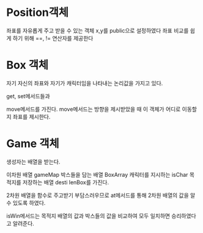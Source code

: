 # Position객체
좌표를 자유롭게 주고 받을 수 있는 객체
x,y를 public으로 설정하였다
좌표 비교를 쉽게 하기 위해 ==, != 연산자를 제공한다

# Box 객체
자기 자신의 좌표와 자기가 캐릭터임을 나타내는 논리값을 가지고 있다. 

get, set메서드들과 

move메서드를 가진다. 
move메서드는 방향을 제시받았을 때 이 객체가 어디로 이동할지 좌표를 제시한다. 

# Game 객체
생성자는 배열을 받는다. 

이차원 배열 gameMap
박스들을 담는 배열 BoxArray 
캐릭터를 지시하는 isChar
목적지를 저장하는 배열 desti
lenBox를 가진다.

2차원 배열을 함수로 주고받기 부담스러우므로 
at메서드를 통해 2차원 배열의 값을 알 수 있도록 하였다.
	
isWin메서드는 목적지 배열의 값과 박스들의 값을 비교하여 
모두 일치하면 승리하였다고 알려준다.

